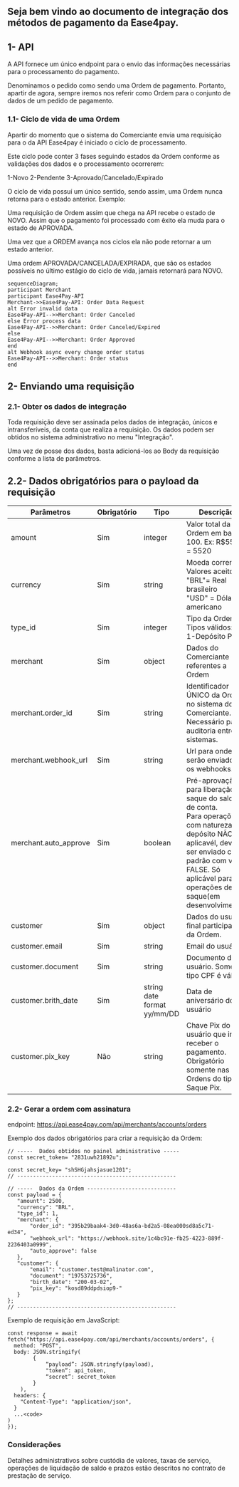 ## Seja bem vindo ao documento de integração dos métodos de pagamento da Ease4pay.

## 1- API

A API fornece um único endpoint para o envio das informações necessárias para o processamento do pagamento.

Denominamos o pedido como sendo uma Ordem de pagamento. Portanto, apartir de agora, sempre iremos nos referir como Ordem para o conjunto de dados de um pedido de pagamento.

### 1.1- Ciclo de vida de uma Ordem

Apartir do momento que o sistema do Comerciante envia uma requisição para o da API Ease4pay é iniciado o ciclo de processamento.

Este ciclo pode conter 3 fases seguindo estados da Ordem conforme as validações dos dados e o processamento ocorrerem:

1-Novo
2-Pendente
3-Aprovado/Cancelado/Expirado

O ciclo de vida possuí um único sentido, sendo assim, uma Ordem nunca retorna para o estado anterior. Exemplo:

Uma requisição de Ordem assim que chega na API recebe o estado de NOVO. Assim que o pagamento foi processado com êxito ela muda para o estado de APROVADA.

Uma vez que a ORDEM avança nos ciclos ela não pode retornar a um estado anterior.

Uma ordem APROVADA/CANCELADA/EXPIRADA, que são os estados possíveis no último estágio do ciclo de vida, jamais retornará para NOVO.

```mermaid
sequenceDiagram;
participant Merchant
participant Ease4Pay-API
Merchant->>Ease4Pay-API: Order Data Request
alt Error invalid data
Ease4Pay-API-->>Merchant: Order Canceled
else Error process data
Ease4Pay-API-->>Merchant: Order Canceled/Expired
else
Ease4Pay-API-->>Merchant: Order Approved
end
alt Webhook async every change order status
Ease4Pay-API-->>Merchant: Order status
end
```

## 2- Enviando uma requisição

### 2.1- Obter os dados de integração

Toda requisição deve ser assinada pelos dados de integração, únicos e intransferíveis, da conta que realiza a requisição.
Os dados podem ser obtidos no sistema administrativo no menu "Integração".

Uma vez de posse dos dados, basta adicioná-los ao Body da requisição conforme a lista de parâmetros.

## 2.2- Dados obrigatórios para o payload da requisição

| Parâmetros |  Obrigatório |   Tipo                        | Descrição                                                                                                                                                                                                                    |
| ------------------------------ | ---------------  |   ------------ | ---------------------------------------------------------------------------------------------------------------------------------------------------------------------------------------------------------------------------- |
| amount                         |  Sim | integer                     | Valor total da Ordem em base 100. Ex: R$55,20 = 5520                                                                                                                                                                         |
| currency                        |  Sim | string                      | Moeda corrente. Valores aceitos:<br> "BRL"= Real brasileiro<br> "USD" = Dólar americano                                                                                                                                      |
| type_id                         |  Sim | integer                     | Tipo da Ordem. Tipos válidos:<br> 1-Depósito PIX<br>                              |
| merchant                        |  Sim | object                      | Dados do Comerciante referentes a Ordem                                                                                                                                                                                      |
| merchant.order_id               |  Sim | string                      | Identificador ÚNICO da Ordem no sistema do Comerciante. Necessário para auditoria entre sistemas.                                                                                                                            |
| merchant.webhook_url            |  Sim | string                      | Url para onde serão enviados os webhooks.                                                                                                                                                                                    |
| merchant.auto_approve           |  Sim | boolean                     | Pré-aprovação para liberação de saque do saldo de conta.<br> Para operações com natureza de depósito NÃO é aplicavél, deve ser enviado como padrão com valor FALSE. Só aplicável para operações de saque(em desenvolvimento) |
| customer                        |  Sim | object                      | Dados do usuário final participante da Ordem.                                                                                                                                                                                |
| customer.email                  |  Sim | string                      | Email do usuário                                                                                                                                                                                                             |
| customer.document               |  Sim | string                      | Documento do usuário. Somente tipo CPF é válido                                                                                                                                                                              |
| customer.brith_date             |  Sim | string date format yy/mm/DD | Data de aniversário do usuário                                                                                                                                                                                               |
| customer.pix_key                |  Não | string                      | Chave Pix do usuário que irá receber o pagamento. Obrigatório somente nas Ordens do tipo Saque Pix.                                                                                                                                            |

### 2.2- Gerar a ordem com assinatura

endpoint: https://api.ease4pay.com/api/merchants/accounts/orders

Exemplo dos dados obrigatórios para criar a requisição da Ordem:

```
// -----  Dados obtidos no painel administrativo -----
const secret_token= "2831uwh21892u";

const secret_key= "shSHGjahsjasue1201";
// --------------------------------------------------

// -----  Dados da Ordem ----------------------------
const payload = {
   "amount": 2500,
   "currency": "BRL",
   "type_id": 1,
   "merchant": {
       "order_id": "395b29baak4-3d0-48as6a-bd2a5-08ea000sd8a5c71-ed34",
       "webhook_url": "https://webhook.site/1c4bc91e-fb25-4223-889f-2236403a0999",
       "auto_approve": false
   },
   "customer": {
       "email": "customer.test@malinator.com",
       "document": "19753725736",
       "birth_date": "200-03-02",
       "pix_key": "kosd89ddpdsiop9-"
   }
};
// --------------------------------------------------
```

Exemplo de requisição em JavaScript:

```
const response = await fetch("https://api.ease4pay.com/api/merchants/accounts/orders", {
  method: "POST",
  body: JSON.stringify(
        {
            “payload”: JSON.stringfy(payload),
            "token“: api_token,
            “secret”: secret_token
        }
    ),
  headers: {
  	"Content-Type": "application/json",
  }
  ...<code>
)
});
```

### Considerações

Detalhes administrativos sobre custódia de valores, taxas de serviço, operações de liquidação de saldo e prazos estão descritos no contrato de prestação de serviço.
